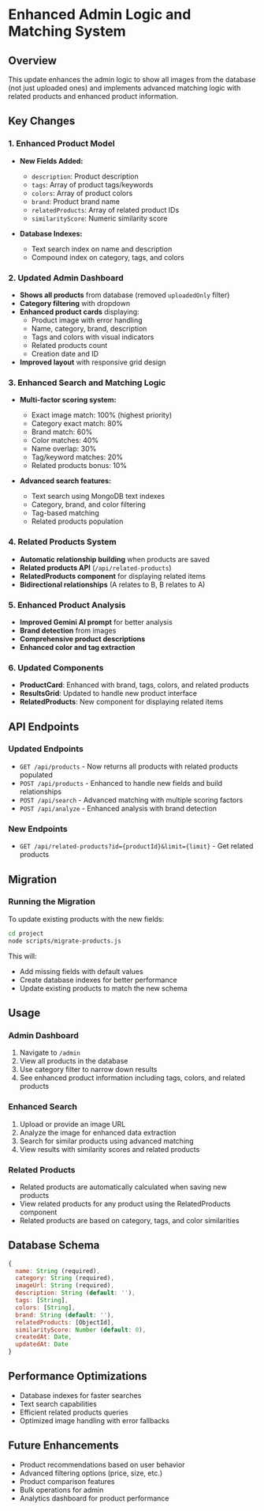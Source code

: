 # Enhanced Admin Logic and Matching System

## Overview
This update enhances the admin logic to show all images from the database (not just uploaded ones) and implements advanced matching logic with related products and enhanced product information.

## Key Changes

### 1. Enhanced Product Model
- **New Fields Added:**
  - `description`: Product description
  - `tags`: Array of product tags/keywords
  - `colors`: Array of product colors
  - `brand`: Product brand name
  - `relatedProducts`: Array of related product IDs
  - `similarityScore`: Numeric similarity score

- **Database Indexes:**
  - Text search index on name and description
  - Compound index on category, tags, and colors

### 2. Updated Admin Dashboard
- **Shows all products** from database (removed `uploadedOnly` filter)
- **Category filtering** with dropdown
- **Enhanced product cards** displaying:
  - Product image with error handling
  - Name, category, brand, description
  - Tags and colors with visual indicators
  - Related products count
  - Creation date and ID
- **Improved layout** with responsive grid design

### 3. Enhanced Search and Matching Logic
- **Multi-factor scoring system:**
  - Exact image match: 100% (highest priority)
  - Category exact match: 80%
  - Brand match: 60%
  - Color matches: 40%
  - Name overlap: 30%
  - Tag/keyword matches: 20%
  - Related products bonus: 10%

- **Advanced search features:**
  - Text search using MongoDB text indexes
  - Category, brand, and color filtering
  - Tag-based matching
  - Related products population

### 4. Related Products System
- **Automatic relationship building** when products are saved
- **Related products API** (`/api/related-products`)
- **RelatedProducts component** for displaying related items
- **Bidirectional relationships** (A relates to B, B relates to A)

### 5. Enhanced Product Analysis
- **Improved Gemini AI prompt** for better analysis
- **Brand detection** from images
- **Comprehensive product descriptions**
- **Enhanced color and tag extraction**

### 6. Updated Components
- **ProductCard**: Enhanced with brand, tags, colors, and related products
- **ResultsGrid**: Updated to handle new product interface
- **RelatedProducts**: New component for displaying related items

## API Endpoints

### Updated Endpoints
- `GET /api/products` - Now returns all products with related products populated
- `POST /api/products` - Enhanced to handle new fields and build relationships
- `POST /api/search` - Advanced matching with multiple scoring factors
- `POST /api/analyze` - Enhanced analysis with brand detection

### New Endpoints
- `GET /api/related-products?id={productId}&limit={limit}` - Get related products

## Migration

### Running the Migration
To update existing products with the new fields:

```bash
cd project
node scripts/migrate-products.js
```

This will:
- Add missing fields with default values
- Create database indexes for better performance
- Update existing products to match the new schema

## Usage

### Admin Dashboard
1. Navigate to `/admin`
2. View all products in the database
3. Use category filter to narrow down results
4. See enhanced product information including tags, colors, and related products

### Enhanced Search
1. Upload or provide an image URL
2. Analyze the image for enhanced data extraction
3. Search for similar products using advanced matching
4. View results with similarity scores and related products

### Related Products
- Related products are automatically calculated when saving new products
- View related products for any product using the RelatedProducts component
- Related products are based on category, tags, and color similarities

## Database Schema

```javascript
{
  name: String (required),
  category: String (required),
  imageUrl: String (required),
  description: String (default: ''),
  tags: [String],
  colors: [String],
  brand: String (default: ''),
  relatedProducts: [ObjectId],
  similarityScore: Number (default: 0),
  createdAt: Date,
  updatedAt: Date
}
```

## Performance Optimizations
- Database indexes for faster searches
- Text search capabilities
- Efficient related products queries
- Optimized image handling with error fallbacks

## Future Enhancements
- Product recommendations based on user behavior
- Advanced filtering options (price, size, etc.)
- Product comparison features
- Bulk operations for admin
- Analytics dashboard for product performance


